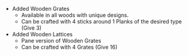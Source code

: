* Added Wooden Grates
  * Available in all woods with unique designs.
  * Can be crafted with 4 sticks around 1 Planks of the desired type (Give 3)
* Added Wooden Lattices
  * Pane version of Wooden Grates
  * Can be crafted with 4 Grates (Give 16)


